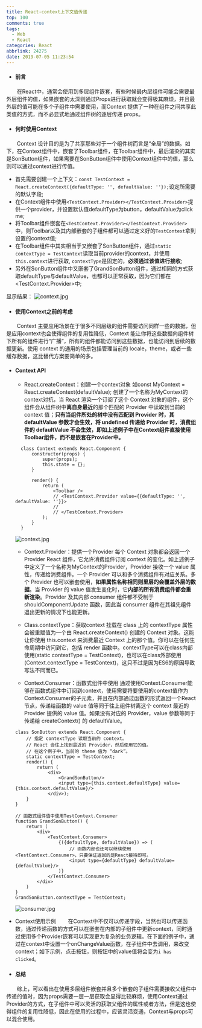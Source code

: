 ```yaml
---
title: React-context上下文值传递
top: 100
comments: true
tags:
  - Web
  - React
categories: React
abbrlink: 24275
date: 2019-07-05 11:23:54
---
```

<!--![](https://source.unsplash.com/random/800x200)-->
<!--&emsp;-->


- #### 前言
&emsp;&emsp;在React中，通常会使用到多层组件嵌套，有些时候最内层组件可能会需要最外层组件的值，如果嵌套的太深则通过Props进行获取就会变得极其麻烦，并且最外层的值可能在多个子组件中需要使用，而Context 提供了一种在组件之间共享此类值的方式，而不必显式地通过组件树的逐层传递 props。

<!-- more -->

- #### 何时使用Context
&emsp;&emsp;Context 设计目的是为了共享那些对于一个组件树而言是“全局”的数据。如下，在Context组件中，嵌套了Toolbar组件，在Toolbar组件中，最后渲染的其实是SonButton组件，如果需要在SonButton组件中使用Context组件中的值，那么则可以通过context进行传值。

   - 首先需要创建一个上下文：`const TestContext = React.createContext({defaultType: '', defaultValue: ''});`设定所需要的默认字段;
   - 在Context组件中使用`<TestContext.Provider></TestContext.Provider>`提供一个provider，并设置默认值defaultType为button，defaultValue为click me;
   - 将Toolbar组件嵌套在`<TestContext.Provider></TestContext.Provider>`中，则Toolbar以及其内部嵌套的子组件都可以通过定义好的`TestContext`拿到设置的context值;
   - 在Toolbar组件中其实相当于又嵌套了SonButton组件，通过`static contextType = TestContext`读取当前provider的context，并使用`this.context`进行获取, `contextType`是固定的，**必须通过该值进行接收**;
   - 另外在SonButton组件中又嵌套了GrandSonButton组件，通过相同的方式获取defaultType与defaultValue，也都可以正常获取，因为它们都在<TestContext.Provider>中;
  
   <script src="https://gist.github.com/BoWang816/5e18c763cf1579067d07020895a2f4e9.js"></script>
   显示结果：
   ![context.jpg](https://i.loli.net/2019/07/05/5d1ef61b317e264238.jpg)

- #### 使用Context之前的考虑
&emsp;&emsp;Context 主要应用场景在于很多不同层级的组件需要访问同样一些的数据，但是应用context也会使得组件的复用性降低，Context 能让你将这些数据向组件树下所有的组件进行“广播”，所有的组件都能访问到这些数据，也能访问到后续的数据更新。使用 context 的通用的场景包括管理当前的 locale，theme，或者一些缓存数据，这比替代方案要简单的多。

- #### Context API

    - React.createContext：创建一个context对象
    如const MyContext = React.createContext(defaultValue); 创建了一个名称为MyContext的context对抗，当 React 渲染一个订阅了这个 Context 对象的组件，这个组件会从组件树中**离自身最近**的那个匹配的 Provider 中读取到当前的 context 值；**只有当组件所处的树中没有匹配到 Provider 时，其 defaultValue 参数才会生效，将 undefined 传递给 Provider 时，消费组件的 defaultValue 不会生效，即如上述例子中在Context组件直接使用Toolbar组件，而不是嵌套在Provider中。**
    ```text
      class Context extends React.Component {
          constructor(props) {
              super(props);
              this.state = {};
          }
      
          render() {
              return (
                  <Toolbar />
                  // <TestContext.Provider value={{defaultType: '', defaultValue: ''}}>
                  //
                  // </TestContext.Provider>
              );
          }
      }
    ```
    ![context.jpg](https://i.loli.net/2019/07/05/5d1ef6f34160295386.jpg)

    - Context.Provider：提供一个Provider
    每个 Context 对象都会返回一个 Provider React 组件，它允许消费组件订阅 context 的变化。如上述例子中定义了一个名称为MyContext的Provider，Provider 接收一个 value 属性，传递给消费组件。一个 Provider 可以和多个消费组件有对应关系。多个 Provider 也可以嵌套使用，**如果属性名称相同则里层的会覆盖外层的数据**。当 Provider 的 value 值发生变化时，它**内部的所有消费组件都会重新渲染**。Provider 及其内部 consumer 组件都不受制于 shouldComponentUpdate 函数，因此当 consumer 组件在其祖先组件退出更新的情况下也能更新。

    - Class.contextType：获取context
    挂载在 class 上的 contextType 属性会被重赋值为一个由 React.createContext() 创建的 Context 对象。这能让你使用 this.context 来消费最近 Context 上的那个值。你可以在任何生命周期中访问到它，包括 render 函数中。contextType可以在class内部使用(static contextType = TestContext)，也可以在class外部使用(Context.contextType = TestContext)，这只不过是因为ES6的原因导致写法不同而已。
    
    - Context.Consumer：函数式组件中使用
    通过使用Context.Consumer能够在函数式组件中订阅到context，使用需要将要使用的context值作为Context.Consumer的子元素，并且在内部通过函数的形式返回一个React节点，传递给函数的 value 值等同于往上组件树离这个 context 最近的 Provider 提供的 value 值。如果没有对应的 Provider，value 参数等同于传递给 createContext() 的 defaultValue。
    
    ```text
    class SonButton extends React.Component {
        // 指定 contextType 读取当前的 context。
        // React 会往上找到最近的 Provider，然后使用它的值。
        // 在这个例子中，当前的 theme 值为 “dark”。
        static contextType = TestContext;
        render() {
            return (
                <div>
                    <GrandSonButton/>
                    <input type={this.context.defaultType} value={this.context.defaultValue}/>
                </div>);
        }
    }
    
    // 函数式组件值中使用TestContext.Consumer
    function GrandSonButton() {
        return (
            <div>
                <TestContext.Consumer>
                    {({defaultType, defaultValue}) => (
                        // 函数内部也还可以继续使用 <TestContext.Consumer>，只要保证返回的是React接待即可。
                        <input type={defaultType} defaultValue={defaultValue}/>
                    )}
                </TestContext.Consumer>
            </div>
        )
    }
    GrandSonButton.contextType = TestContext;
    ```
    ![consumer.jpg](https://i.loli.net/2019/07/05/5d1f0491ba5f613802.jpg)

-  Context使用示例
&emsp;&emsp;在Context中不仅可以传递字段，当然也可以传递函数，通过传递函数的方式可以在嵌套在内部的子组件中更新context，同时通过使用多个Provider嵌套可以实现更为复杂的业务逻辑。在下面的例子中，通过在context中设置一个onChangeValue函数，在子组件中去调用，来改变context；如下示例，点击按钮，则按钮中的value值将会变为`i has clicked`。

<script src="https://gist.github.com/BoWang816/de9a533acd4005c1eca261ecdba7fccf.js"></script>

- #### 总结
&emsp;&emsp;综上，可以看出在使用多层组件嵌套并且多个嵌套的子组件需要接收父组件中传递的值时，因为props需要一层一层获取会显得比较麻烦，使用Context通过Provider的方式，在子组件中可以灵活的获取父组件的属性或者方法，但是这也使得组件的复用性降低，因此在使用的过程中，应该灵活变通，Context与props可以混合使用。

